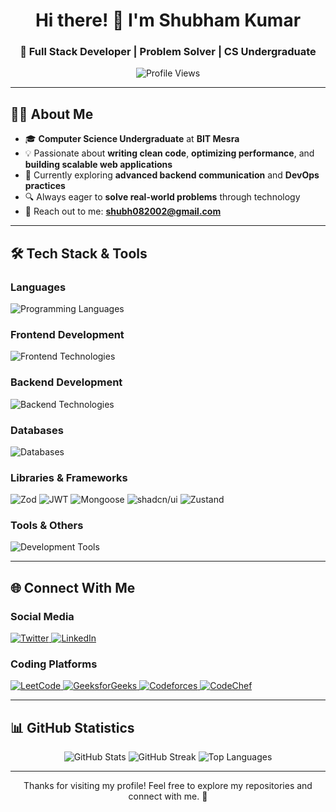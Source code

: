 <div align="center">

# Hi there! 👋 I'm Shubham Kumar

### 🚀 Full Stack Developer | Problem Solver | CS Undergraduate

<img src="https://komarev.com/ghpvc/?username=shubhamkv&label=Profile%20views&color=0e75b6&style=flat" alt="Profile Views" />

</div>

---

## 🧑‍💻 About Me

- 🎓 **Computer Science Undergraduate** at **BIT Mesra**
- 💡 Passionate about **writing clean code**, **optimizing performance**, and **building scalable web applications**
- 🌱 Currently exploring **advanced backend communication** and **DevOps practices**
- 🔍 Always eager to **solve real-world problems** through technology
- 📧 Reach out to me: **shubh082002@gmail.com**

---

## 🛠️ Tech Stack & Tools

### **Languages**
<div align="left">
<img src="https://skillicons.dev/icons?i=cpp,java,javascript,typescript" alt="Programming Languages" />
</div>

### **Frontend Development**
<div align="left">
<img src="https://skillicons.dev/icons?i=html,css,react,nextjs,tailwind,vite" alt="Frontend Technologies" />
</div>

### **Backend Development**
<div align="left">
<img src="https://skillicons.dev/icons?i=nodejs,express,prisma,postman" alt="Backend Technologies" />
</div>

### **Databases**
<div align="left">
<img src="https://skillicons.dev/icons?i=mongodb,mysql,postgres,redis" alt="Databases" />
</div>

### **Libraries & Frameworks**
<div align="left">
<img src="https://img.shields.io/badge/Zod-3E67B1?style=for-the-badge&logo=zod&logoColor=white" alt="Zod" />
<img src="https://img.shields.io/badge/JWT-000000?style=for-the-badge&logo=jsonwebtokens&logoColor=white" alt="JWT" />
<img src="https://img.shields.io/badge/Mongoose-880000?style=for-the-badge&logo=mongoose&logoColor=white" alt="Mongoose" />
<img src="https://img.shields.io/badge/shadcn/ui-000000?style=for-the-badge&logo=shadcnui&logoColor=white" alt="shadcn/ui" />
<img src="https://img.shields.io/badge/Zustand-FF6B35?style=for-the-badge&logo=zustand&logoColor=white" alt="Zustand" />
</div>

### **Tools & Others**
<div align="left">
<img src="https://skillicons.dev/icons?i=git,github,vscode" alt="Development Tools" />
</div>

---

## 🌐 Connect With Me

<div align="left">

### **Social Media**
<a href="https://twitter.com/hii_lets_code" target="_blank">
<img src="https://img.shields.io/badge/Twitter-1DA1F2?style=for-the-badge&logo=twitter&logoColor=white" alt="Twitter" />
</a>
<a href="https://www.linkedin.com/in/shubham-kumar-08" target="_blank">
<img src="https://img.shields.io/badge/LinkedIn-0077B5?style=for-the-badge&logo=linkedin&logoColor=white" alt="LinkedIn" />
</a>

### **Coding Platforms**
<a href="https://www.leetcode.com/say_hii" target="_blank">
<img src="https://img.shields.io/badge/LeetCode-FFA116?style=for-the-badge&logo=leetcode&logoColor=black" alt="LeetCode" />
</a>
<a href="https://auth.geeksforgeeks.org/user/shubh08mt4" target="_blank">
<img src="https://img.shields.io/badge/GeeksforGeeks-298D46?style=for-the-badge&logo=geeksforgeeks&logoColor=white" alt="GeeksforGeeks" />
</a>
<a href="https://codeforces.com/profile/shubh_08" target="_blank">
<img src="https://img.shields.io/badge/Codeforces-1F8ACB?style=for-the-badge&logo=codeforces&logoColor=white" alt="Codeforces" />
</a>
<a href="https://www.codechef.com/users/kumar_08" target="_blank">
<img src="https://img.shields.io/badge/CodeChef-5B4638?style=for-the-badge&logo=codechef&logoColor=white" alt="CodeChef" />
</a>

</div>

---

## 📊 GitHub Statistics

<div align="center">

<img src="https://github-readme-stats.vercel.app/api?username=shubhamkv&show_icons=true&theme=radical&hide_border=true" alt="GitHub Stats" />

<img src="https://github-readme-streak-stats.herokuapp.com/?user=shubhamkv&theme=radical&hide_border=true" alt="GitHub Streak" />

<img src="https://github-readme-stats.vercel.app/api/top-langs/?username=shubhamkv&layout=compact&theme=radical&hide_border=true" alt="Top Languages" />

</div>

---

<div align="center">
Thanks for visiting my profile! Feel free to explore my repositories and connect with me. 🚀
</div>
